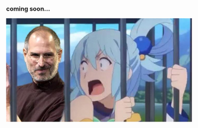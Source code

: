 ### coming soon...

![Teaser Image](https://raw.githubusercontent.com/fluxth/aqua-reloaded/main/docs/images/teaser.jpg)
